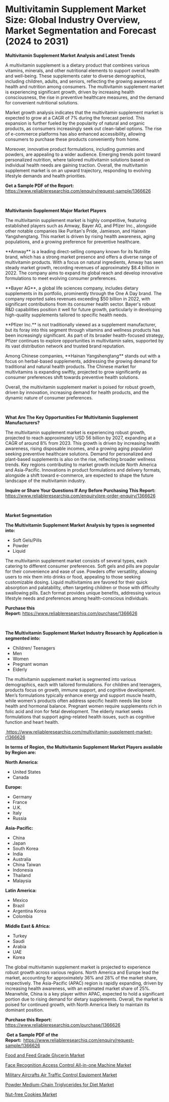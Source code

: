<p><h1>Multivitamin Supplement Market Size: Global Industry Overview, Market Segmentation and Forecast (2024 to 2031)</h1></p><p><strong>Multivitamin Supplement Market Analysis and Latest Trends</strong></p>
<p><p>A multivitamin supplement is a dietary product that combines various vitamins, minerals, and other nutritional elements to support overall health and well-being. These supplements cater to diverse demographics, including children, adults, and seniors, reflecting the growing awareness of health and nutrition among consumers. The multivitamin supplement market is experiencing significant growth, driven by increasing health consciousness, the rise in preventive healthcare measures, and the demand for convenient nutritional solutions.</p><p>Market growth analysis indicates that the multivitamin supplement market is expected to grow at a CAGR of 7% during the forecast period. This expansion is further fueled by the popularity of natural and organic products, as consumers increasingly seek out clean-label options. The rise of e-commerce platforms has also enhanced accessibility, allowing consumers to purchase these products conveniently from home. </p><p>Moreover, innovative product formulations, including gummies and powders, are appealing to a wider audience. Emerging trends point toward personalized nutrition, where tailored multivitamin solutions based on individual health needs are gaining traction. Overall, the multivitamin supplement market is on an upward trajectory, responding to evolving lifestyle demands and health priorities.</p></p>
<p><strong>Get a Sample PDF of the Report:&nbsp;</strong> <a href="https://www.reliableresearchiq.com/enquiry/request-sample/1366626?utm_campaign=1132&utm_medium=2&utm_source=Github&utm_content=ia&utm_term=11102024&utm_id=multivitamin-supplement">https://www.reliableresearchiq.com/enquiry/request-sample/1366626</a></p>
<p>&nbsp;</p>
<p><strong>Multivitamin Supplement Major Market Players</strong></p>
<p><p>The multivitamin supplement market is highly competitive, featuring established players such as Amway, Bayer AG, and Pfizer Inc., alongside other notable companies like Puritan's Pride, Jamieson, and Hainan Yangshengtang. This market is driven by rising health awareness, aging populations, and a growing preference for preventive healthcare.</p><p>**Amway** is a leading direct-selling company known for its Nutrilite brand, which has a strong market presence and offers a diverse range of multivitamin products. With a focus on natural ingredients, Amway has seen steady market growth, recording revenues of approximately $8.4 billion in 2022. The company aims to expand its global reach and develop innovative formulations to meet evolving consumer preferences.</p><p>**Bayer AG**, a global life sciences company, includes dietary supplements in its portfolio, prominently through the One A Day brand. The company reported sales revenues exceeding $50 billion in 2022, with significant contributions from its consumer health sector. Bayer's robust R&D capabilities position it well for future growth, particularly in developing high-quality supplements tailored to specific health needs.</p><p>**Pfizer Inc.** is not traditionally viewed as a supplement manufacturer, but its foray into this segment through vitamins and wellness products has been increasingly significant. As part of its broader health-focused strategy, Pfizer continues to explore opportunities in multivitamin sales, supported by its vast distribution network and trusted brand reputation.</p><p>Among Chinese companies, **Hainan Yangshengtang** stands out with a focus on herbal-based supplements, addressing the growing demand for traditional and natural health products. The Chinese market for multivitamins is expanding swiftly, projected to grow significantly as consumer preferences shift towards preventive health solutions.</p><p>Overall, the multivitamin supplement market is poised for robust growth, driven by innovation, increasing demand for health products, and the dynamic nature of consumer preferences.</p></p>
<p>&nbsp;</p>
<p><strong>What Are The Key Opportunities For Multivitamin Supplement Manufacturers?</strong></p>
<p><p>The multivitamin supplement market is experiencing robust growth, projected to reach approximately USD 56 billion by 2027, expanding at a CAGR of around 8% from 2023. This growth is driven by increasing health awareness, rising disposable incomes, and a growing aging population seeking preventive healthcare solutions. Demand for personalized and plant-based supplements is also on the rise, reflecting broader wellness trends. Key regions contributing to market growth include North America and Asia-Pacific. Innovations in product formulations and delivery formats, alongside a shift toward e-commerce, are expected to shape the future landscape of the multivitamin industry.</p></p>
<p><strong>Inquire or Share Your Questions If Any Before Purchasing This Report:</strong> <a href="https://www.reliableresearchiq.com/enquiry/pre-order-enquiry/1366626?utm_campaign=1132&utm_medium=2&utm_source=Github&utm_content=ia&utm_term=11102024&utm_id=multivitamin-supplement">https://www.reliableresearchiq.com/enquiry/pre-order-enquiry/1366626</a></p>
<p>&nbsp;</p>
<p><strong>Market Segmentation</strong></p>
<p><strong>The Multivitamin Supplement Market Analysis by types is segmented into:</strong></p>
<p><ul><li>Soft Gels/Pills</li><li>Powder</li><li>Liquid</li></ul></p>
<p><p>The multivitamin supplement market consists of several types, each catering to different consumer preferences. Soft gels and pills are popular for their convenience and ease of use. Powders offer versatility, allowing users to mix them into drinks or food, appealing to those seeking customizable dosing. Liquid multivitamins are favored for their quick absorption and palatability, often targeting children or those with difficulty swallowing pills. Each format provides unique benefits, addressing various lifestyle needs and preferences among health-conscious individuals.</p></p>
<p><strong>Purchase this Report:&nbsp;</strong><a href="https://www.reliableresearchiq.com/purchase/1366626?utm_campaign=1132&utm_medium=2&utm_source=Github&utm_content=ia&utm_term=11102024&utm_id=multivitamin-supplement">https://www.reliableresearchiq.com/purchase/1366626</a></p>
<p>&nbsp;</p>
<p><strong>The Multivitamin Supplement Market Industry Research by Application is segmented into:</strong></p>
<p><ul><li>Children/ Teenagers</li><li>Men</li><li>Women</li><li>Pregnant woman</li><li>Elderly</li></ul></p>
<p><p>The multivitamin supplement market is segmented into various demographics, each with tailored formulations. For children and teenagers, products focus on growth, immune support, and cognitive development. Men’s formulations typically enhance energy and support muscle health, while women's products often address specific health needs like bone health and hormonal balance. Pregnant women require supplements rich in folic acid and iron for fetal development. The elderly market seeks formulations that support aging-related health issues, such as cognitive function and heart health.</p></p>
<p><a href="https://www.reliableresearchiq.com/multivitamin-supplement-market-r1366626?utm_campaign=1132&utm_medium=2&utm_source=Github&utm_content=ia&utm_term=11102024&utm_id=multivitamin-supplement">&nbsp;https://www.reliableresearchiq.com/multivitamin-supplement-market-r1366626</a></p>
<p><strong>In terms of Region, the Multivitamin Supplement Market Players available by Region are:</strong></p>
<p>
    <p> <strong> North America: </strong>
        <ul>
            <li>United States</li>
            <li>Canada</li>
        </ul>
        </p> 
    <p> <strong> Europe: </strong>
        <ul>
            <li>Germany</li>
            <li>France</li>
            <li>U.K.</li>
            <li>Italy</li>
            <li>Russia</li>
        </ul>
        </p> 
    <p> <strong> Asia-Pacific: </strong>
        <ul>
            <li>China</li>
            <li>Japan</li>
            <li>South Korea</li>
            <li>India</li>
            <li>Australia</li>
            <li>China Taiwan</li>
            <li>Indonesia</li>
            <li>Thailand</li>
            <li>Malaysia</li>
        </ul>
        </p> 
    <p> <strong> Latin America: </strong>
        <ul>
            <li>Mexico</li>
            <li>Brazil</li>
            <li>Argentina Korea</li>
            <li>Colombia</li>
        </ul>
        </p> 
    <p> <strong> Middle East & Africa: </strong>
        <ul>
            <li>Turkey</li>
            <li>Saudi</li>
            <li>Arabia</li>
            <li>UAE</li>
            <li>Korea</li>
        </ul>
    </p>
    </p>
<p><p>The global multivitamin supplement market is projected to experience robust growth across various regions. North America and Europe lead the market, accounting for approximately 36% and 28% of the market share, respectively. The Asia-Pacific (APAC) region is rapidly expanding, driven by increasing health awareness, with an estimated market share of 25%. Meanwhile, China is a key player within APAC, expected to hold a significant portion due to rising demand for dietary supplements. Overall, the market is poised for continued growth, with North America likely to maintain its dominant position.</p></p>
<p><strong>Purchase this Report: </strong><a href="https://www.reliableresearchiq.com/purchase/1366626?utm_campaign=1132&utm_medium=2&utm_source=Github&utm_content=ia&utm_term=11102024&utm_id=multivitamin-supplement">https://www.reliableresearchiq.com/purchase/1366626</a></p>
<p>&nbsp;<strong>Get a Sample PDF of the Report:&nbsp;&nbsp;</strong><a href="https://www.reliableresearchiq.com/enquiry/request-sample/1366626?utm_campaign=1132&utm_medium=2&utm_source=Github&utm_content=ia&utm_term=11102024&utm_id=multivitamin-supplement">https://www.reliableresearchiq.com/enquiry/request-sample/1366626</a></p>
<p><strong></strong></p>
<p><p><a href="https://www.linkedin.com/pulse/food-feed-grade-glycerin-market-global-regional-analysis-jjcwe?utm_campaign=1132&utm_medium=2&utm_source=Github&utm_content=ia&utm_term=11102024&utm_id=multivitamin-supplement">Food and Feed Grade Glycerin Market</a></p><p><a href="https://issuu.com/reportprime-2/docs/face-recognition-access-control-all_5a99647ad0fc7f?utm_campaign=1132&utm_medium=2&utm_source=Github&utm_content=ia&utm_term=11102024&utm_id=multivitamin-supplement">Face Recognition Access Control All-in-one Machine Market</a></p><p><a href="https://issuu.com/reportprime-2/docs/military-aircrafts-air-traffic-cont_41f405b3e6bdac?utm_campaign=1132&utm_medium=2&utm_source=Github&utm_content=ia&utm_term=11102024&utm_id=multivitamin-supplement">Military Aircrafts Air Traffic Control Equipment Market</a></p><p><a href="https://www.linkedin.com/pulse/powder-medium-chain-triglycerides-diet-market-emerging-trends-kimye?utm_campaign=1132&utm_medium=2&utm_source=Github&utm_content=ia&utm_term=11102024&utm_id=multivitamin-supplement">Powder Medium-Chain Triglycerides for Diet Market</a></p><p><a href="https://www.linkedin.com/pulse/key-drivers-nut-free-cookies-market-trends-future-outlook-2024-2031-hs6ke?utm_campaign=1132&utm_medium=2&utm_source=Github&utm_content=ia&utm_term=11102024&utm_id=multivitamin-supplement">Nut-free Cookies Market</a></p></p>